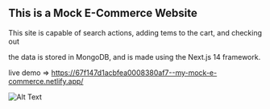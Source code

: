 ## This is a Mock E-Commerce Website
This site is capable of search actions, adding tems to the cart, and checking out

the data is stored in MongoDB, and is made using the Next.js 14 framework.

live demo => https://67f147d1acbfea0008380af7--my-mock-e-commerce.netlify.app/

![Alt Text](public/readME_bg.png)
